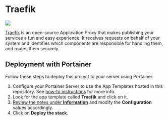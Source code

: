# Traefik

![](https://doc.traefik.io/traefik/assets/img/providers/docker.png)

[Traefik](https://traefik.io/traefik/) is an open-source Application Proxy that makes publishing your services a fun and easy experience. It receives requests on behalf of your system and identifies which components are responsible for handling them, and routes them securely.

## Deployment with Portainer

Follow these steps to deploy this project to your server using Portainer:

1. Configure your Portainer Server to use the App Templates hosted in this repository. See [how-to instructions](../README.md#how-to-use-the-templates) for more info.
2. Look for the app template called **Traefik** and click on it.
3. <ins>Review the notes under **Information**</ins> and modify the **Configuration** values accordingly.
4. Click on **Deploy the stack**.
